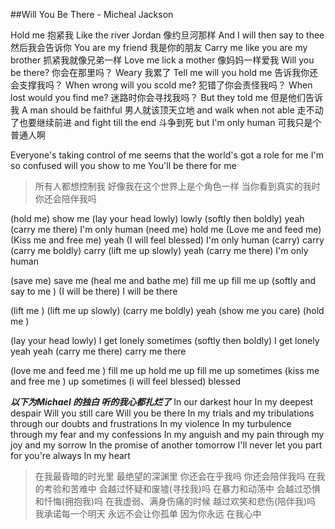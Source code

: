 ##Will You Be There - Micheal Jackson

Hold me
抱紧我
Like the river Jordan
像约旦河那样
And I will then say to thee 
然后我会告诉你
You are my friend
我是你的朋友
Carry me like you are my brother
抓紧我就像兄弟一样
Love me lick a mother
像妈妈一样爱我
Will you be there?
你会在那里吗？
Weary
我累了
Tell me will you hold me 
告诉我你还会支撑我吗？
When wrong will you scold me?
犯错了你会责怪我吗？
When lost would you find me?
迷路时你会寻找我吗？
But they told me 
但是他们告诉我
A man should be faithful
男人就该顶天立地
and walk when not able
走不动了也要继续前进
and fight till the end
斗争到死
but I'm only human
可我只是个普通人啊

Everyone's taking control of me
seems that the world's got a role for me 
I'm so confused will you show to me 
You'll be there for me 
> 所有人都想控制我
> 好像我在这个世界上是个角色一样
> 当你看到真实的我时
> 你还会陪伴我吗

(hold me)
show me 
(lay your head lowly)
lowly
(softly then boldly)
yeah
(carry me there)
I'm only human
(need me)
hold me
(Love me and feed me)
(Kiss me and free me)
yeah
(I will feel blessed)
I'm only human
(carry)
carry
(carry me boldly)
carry
(lift me up slowly)
yeah
(carry me there)
I'm only human

(save me)
save me
(heal me and bathe me)
fill me up fill me up
 (softly and say to me )
(I will be there)
I will be there

(lift me )
(lift me up slowly)
(carry me boldly)
yeah
(show me you care)
(hold me )

(lay your head lowly)
I get lonely sometimes
(softly then boldly)
I get lonely yeah yeah
(carry me there)
carry me there

(love me and feed me )
fill me up hold me up fill me up sometimes
(kiss me and free me )
up sometimes
(i will feel blessed)
blessed

***以下为Michael 的独白 听的我心都扎烂了***
In our darkest hour
In my deepest despair
Will you still care
Will you be there
In my trials and my tribulations
through our doubts and frustrations
In my violence
In my turbulence
through my fear and my confessions
In my anguish and my pain
through my joy and my sorrow
In the promise of another tomorrow
I'll never let you part
for you're always
In my heart

>在我最昏暗的时光里
>最绝望的深渊里
>你还会在乎我吗
>你还会陪伴我吗
>在我的考验和苦难中
>会越过怀疑和废墟(寻找我)吗
>在暴力和动荡中
>会越过恐惧和忏悔(拥抱我)吗
>在我虚弱、满身伤痛的时候
>越过欢笑和悲伤(陪伴我)吗
>我承诺每一个明天
>永远不会让你孤单
>因为你永远
>在我心中